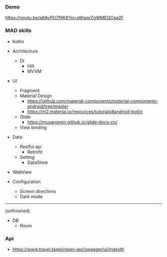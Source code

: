 ### Demo
https://youtu.be/a8AyPO7f9K8?si=sWwsrZgWMEQCga2F

### MAD skills
* Kotlin

* Architecture
  * DI
    * Hilt
    * MVVM
    
* UI
  * Fragment
  * Material Design
    * https://github.com/material-components/material-components-android/tree/master
    * https://m2.material.io/resources/tutorials#android-kotlin
  * Glide
    * https://muyangmin.github.io/glide-docs-cn/
  * View binding

* Data
  * Restful api
    * Retrofit
  * Setting 
    * DataStore
    
* WebView

* Configuration
  * Screen directions
  * Dark mode

---
(unfinished)
* DB
  * Room

### Api
* https://www.travel.taipei/open-api/swagger/ui/index#/
